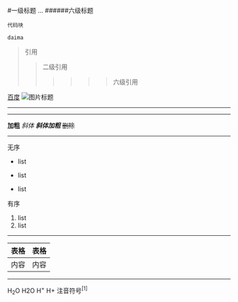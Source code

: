 #一级标题
...
######六级标题

```
代码块
```
`daima `

>引用
>>二级引用
>>>>>>六级引用

[百度](www.baidu.com)
![图片标题](连接)

----
***

**加粗**
*斜体*
***斜体加粗***
~~删除~~

----

无序
- list
+ list 
* list

有序

1. list
2. list

---

表格|表格
------|------
内容|内容

---

H<sub>2</sub>O H2O
H<sup>+</sup> H+
注音符号<sup>[1]</sup> 


